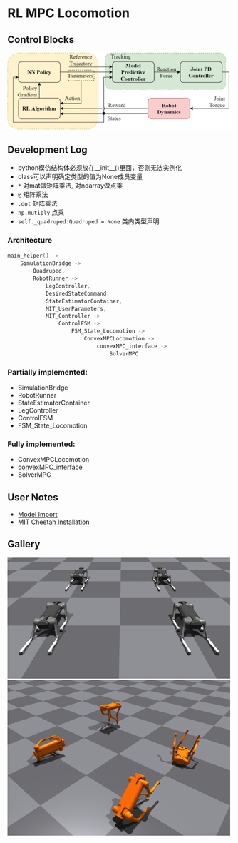 # RL MPC Locomotion

## Control Blocks

<img src="images/controller_blocks.png" width=600>

## Development Log
- python模仿结构体必须放在__init__()里面，否则无法实例化
- class可以声明确定类型的值为None成员变量
- `*` 对mat做矩阵乘法, 对ndarray做点乘 
- `@` 矩阵乘法
- `.dot` 矩阵乘法 
- `np.mutiply` 点乘
- `self._quadruped:Quadruped = None` 类内类型声明

### Architecture
```c
main_helper() ->
    SimulationBridge ->
        Quadruped,
        RobotRunner ->
            LegController,
            DesiredStateCommand,
            StateEstimatorContainer,
            MIT_UserParameters,
            MIT_Controller ->
                ControlFSM ->
                    FSM_State_Locomotion ->
                        ConvexMPCLocomotion ->
                            convexMPC_interface ->
                                SolverMPC
```

### Partially implemented:
- SimulationBridge
- RobotRunner
- StateEstimatorContainer
- LegController
- ControlFSM
- FSM_State_Locomotion

### Fully implemented:
- ConvexMPCLocomotion
- convexMPC_interface
- SolverMPC

## User Notes

- [Model Import](docs/0-model_import.md)
- [MIT Cheetah Installation](docs/1-MIT_cheetah_installation.md)

## Gallery

<img src="images/aliengo_static.png" width=500>
<img src="images/aliengo_train.png" width=500>
